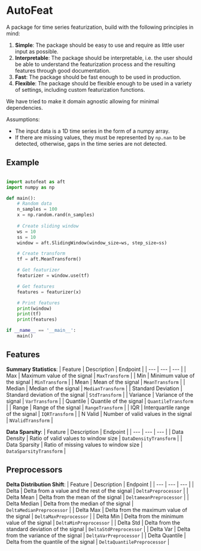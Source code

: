 # AutoFeat

A package for time series featurization, build with the following principles in mind:

1. **Simple**: The package should be easy to use and require as little user input as possible.
2. **Interpretable**: The package should be interpretable, i.e. the user should be able to understand the featurization process and the resulting features through good documentation.
3. **Fast**: The package should be fast enough to be used in production.
4. **Flexible**: The package should be flexible enough to be used in a variety of settings, including custom featurization functions.

We have tried to make it domain agnostic allowing for minimal dependencies.

Assumptions:
- The input data is a 1D time series in the form of a numpy array.
- If there are missing values, they must be represented by `np.nan` to be detected, otherwise, gaps in the time series are not detected.

## Example

```python

import autofeat as aft
import numpy as np

def main():
    # Random data
    n_samples = 100
    x = np.random.rand(n_samples)
    
    # Create sliding window
    ws = 10
    ss = 10
    window = aft.SlidingWindow(window_size=ws, step_size=ss)

    # Create transform
    tf = aft.MeanTransform()

    # Get featurizer
    featurizer = window.use(tf)

    # Get features
    features = featurizer(x)

    # Print features
    print(window)
    print(tf)
    print(features)

if __name__ == '__main__':
    main()

```

## Features

**Summary Statistics**: 
| Feature | Description | Endpoint |
| --- | --- | --- |
| Max | Maximum value of the signal | `MaxTransform` |
| Min | Minimum value of the signal | `MinTransform` |
| Mean | Mean of the signal | `MeanTransform` |
| Median | Median of the signal | `MedianTransform` |
| Standard Deviation | Standard deviation of the signal | `StdTransform` |
| Variance | Variance of the signal | `VarTransform` |
| Quantile | Quantile of the signal | `QuantileTransform` |
| Range | Range of the signal | `RangeTransform` |
| IQR | Interquartile range of the signal | `IQRTransform` |
| N Valid | Number of valid values in the signal | `NValidTransform` |

**Data Sparsity**:
| Feature | Description | Endpoint |
| --- | --- | --- |
| Data Density | Ratio of valid values to window size | `DataDensityTransform` |
| Data Sparsity | Ratio of missing values to window size | `DataSparsityTransform` |

## Preprocessors

**Delta Distribution Shift**:
| Feature | Description | Endpoint |
| --- | --- | --- |
| Delta | Delta from a value and the rest of the signal | `DeltaPreprocessor` |
| Delta Mean | Delta from the mean of the signal | `DeltameanPreprocessor` |
| Delta Median | Delta from the median of the signal | `DeltaMedianPreprocessor` |
| Delta Max | Delta from the maximum value of the signal | `DeltaMaxPreprocessor` |
| Delta Min | Delta from the minimum value of the signal | `DeltaMinPreprocessor` |
| Delta Std | Delta from the standard deviation of the signal | `DeltaStdPreprocessor` |
| Delta Var | Delta from the variance of the signal | `DeltaVarPreprocessor` |
| Delta Quantile | Delta from the quantile of the signal | `DeltaQuantilePreprocessor` |


